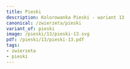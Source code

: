 ```yaml
---
title: Pieski
description: Kolorowanka Pieski - wariant 13
canonical: /zwierzeta/pieski
variant_of: pieski
image: /pieski/13/pieski-13.svg
pdf: /pieski/13/pieski-13.pdf
tags:
- zwierzeta
- pieski
---
```


